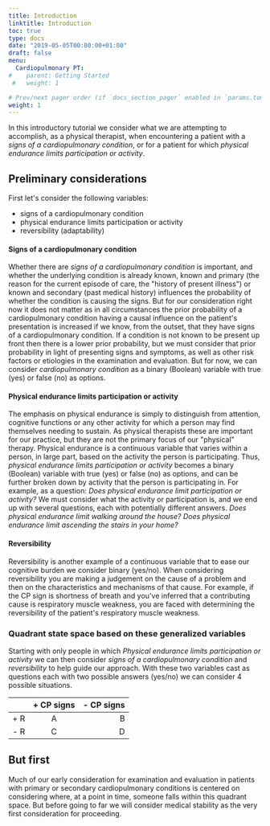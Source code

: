 ```yaml
---
title: Introduction
linktitle: Introduction
toc: true
type: docs
date: "2019-05-05T00:00:00+01:00"
draft: false
menu:
  Cardiopulmonary PT:
#    parent: Getting Started
 #   weight: 1

# Prev/next pager order (if `docs_section_pager` enabled in `params.toml`)
weight: 1
---
```


In this introductory tutorial we consider what we are attempting to accomplish, as a physical therapist, when encountering a patient with a *signs of a cardiopulmonary condition*, or for a patient for which *physical endurance limits participation or activity*.

## Preliminary considerations

First let's consider the following variables:
* signs of a cardiopulmonary condition 
* physical endurance limits participation or activity
* reversibility (adaptability)

#### Signs of a cardiopulmonary condition 

Whether there are *signs of a cardiopulmonary condition* is important, and whether the underlying condition is already known, known and primary (the reason for the current episode of care, the "history of present illness") or known and secondary (past medical history) influences the probability of whether the condition is causing the signs. But for our consideration right now it does not matter as in all circumstances the prior probability of a cardiopulmonary condition having a causal influence on the patient's presentation is increased if we know, from the outset, that they have signs of a cardiopulmonary condition. If a condition is not known to be present up front then there is a lower prior probability, but we must consider that prior probability in light of presenting signs and symptoms, as well as other risk factors or etiologies in the examination and evaluation. But for now, we can consider *cardiopulmonary condition* as a binary (Boolean) variable with true (yes) or false (no) as options.

#### Physical endurance limits participation or activity

The emphasis on physical endurance is simply to distinguish from attention, cognitive functions or any other activity for which a person may find themselves needing to sustain. As physical therapists these are important for our practice, but they are not the primary focus of our "physical" therapy. Physical endurance is a continuous variable that varies within a person, in large part, based on the activity the person is participating. Thus, *physical endurance limits participation or activity* becomes a binary (Boolean) variable with true (yes) or false (no) as options, and can be further broken down by activity that the person is participating in. For example, as a question: *Does physical endurance limit participation or activity?* We must consider what the activity or participation is, and we end up with several questions, each with potentially different answers. *Does physical endurance limit walking around the house?* *Does physical endurance limit ascending the stairs in your home?*


#### Reversibility

Reversibility is another example of a continuous variable that to ease our cognitive burden we consider binary (yes/no). When considering reversibility you are making a judgement on the cause of a problem and then on the characteristics and mechanisms of that cause. For example, if the CP sign is shortness of breath and you've inferred that a contributing cause is respiratory muscle weakness, you are faced with determining the reversibility of the patient's respiratory muscle weakness.

### Quadrant state space based on these generalized variables

Starting with only people in which *Physical endurance limits participation or activity* we can then consider *signs of a cardiopulmonary condition* and *reversibility* to help guide our approach. With these two variables cast as questions each with two possible answers (yes/no) we can consider 4 possible situations.

|                | + CP signs  |- CP signs      |
| :------------- | :----------: | -----------: |
|  + R | A   | B    |
|  - R | C  | D    |


## But first

Much of our early consideration for examination and evaluation in patients with primary or secondary cardiopulmonary conditions is centered on considering where, at a point in time, someone falls within this quadrant space. But before going to far we will consider medical stability as the very first consideration for proceeding.
